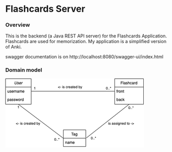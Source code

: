 # Flashcards Server

### Overview
This is the backend (a Java REST API server) for the Flashcards Application. 
Flashcards are used for memorization. My application is a simplified version of Anki.

swagger documentation is on http://localhost:8080/swagger-ui/index.html

### Domain model
![Domain model](./static/flashcards-domain-model.png)
